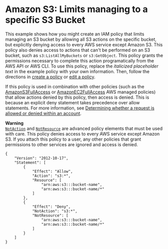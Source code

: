 # Amazon S3: Limits managing to a specific S3 Bucket<a name="reference_policies_examples_s3_deny-except-bucket"></a>

This example shows how you might create an IAM policy that limits managing an S3 bucket by allowing all S3 actions on the specific bucket, but explicitly denying access to every AWS service except Amazon S3\. This policy also denies access to actions that can't be performed on an S3 bucket, such as `s3:ListAllMyBuckets` or `s3:GetObject`\. This policy grants the permissions necessary to complete this action programatically from the AWS API or AWS CLI\. To use this policy, replace the *italicized placeholder text* in the example policy with your own information\. Then, follow the directions in [create a policy](access_policies_create.md) or [edit a policy](access_policies_manage-edit.md)\.

If this policy is used in combination with other policies \(such as the [AmazonS3FullAccess](https://console.aws.amazon.com/iam/home#policies/arn:aws:iam::aws:policy/AmazonS3FullAccess) or [AmazonEC2FullAccess](https://aws-iam-console-beta-dev2.integ.amazon.com/iam/home#policies/arn:aws:iam::aws:policy/AmazonEC2FullAccess) AWS managed policies\) that allow actions denied by this policy, then access is denied\. This is because an explicit deny statement takes precedence over allow statements\. For more information, see [Determining whether a request is allowed or denied within an account](reference_policies_evaluation-logic.md#policy-eval-denyallow)\.

**Warning**  
[`NotAction`](reference_policies_elements_notaction.md) and [`NotResource`](reference_policies_elements_notresource.md) are advanced policy elements that must be used with care\. This policy denies access to every AWS service except Amazon S3\. If you attach this policy to a user, any other policies that grant permissions to other services are ignored and access is denied\.

```
{
    "Version": "2012-10-17",
    "Statement": [
        {
            "Effect": "Allow",
            "Action": "s3:*",
            "Resource": [
                "arn:aws:s3:::bucket-name",
                "arn:aws:s3:::bucket-name/*"
            ]
        },
        {
            "Effect": "Deny",
            "NotAction": "s3:*",
            "NotResource": [
                "arn:aws:s3:::bucket-name",
                "arn:aws:s3:::bucket-name/*"
            ]
        }
    ]
}
```